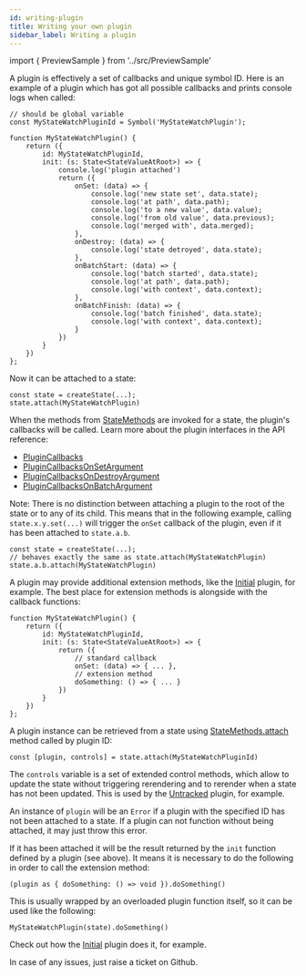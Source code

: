 ```yaml
---
id: writing-plugin
title: Writing your own plugin
sidebar_label: Writing a plugin
---
```


import { PreviewSample } from '../src/PreviewSample'

A plugin is effectively a set of callbacks and unique symbol ID. Here is an example of a plugin which has got all possible callbacks and prints console logs when called:

```tsx
// should be global variable
const MyStateWatchPluginId = Symbol('MyStateWatchPlugin');

function MyStateWatchPlugin() {
    return ({
        id: MyStateWatchPluginId,
        init: (s: State<StateValueAtRoot>) => {
            console.log('plugin attached')
            return ({
                onSet: (data) => {
                    console.log('new state set', data.state);
                    console.log('at path', data.path);
                    console.log('to a new value', data.value);
                    console.log('from old value', data.previous);
                    console.log('merged with', data.merged);
                },
                onDestroy: (data) => {
                    console.log('state detroyed', data.state);
                },
                onBatchStart: (data) => {
                    console.log('batch started', data.state);
                    console.log('at path', data.path);
                    console.log('with context', data.context);
                },
                onBatchFinish: (data) => {
                    console.log('batch finished', data.state);
                    console.log('with context', data.context);
                }
            })
        }
    })
};
```

Now it can be attached to a state:

```tsx
const state = createState(...);
state.attach(MyStateWatchPlugin)
```

When the methods from [StateMethods](typedoc-hookstate-core#interfacesstatemethodsmd) are invoked for a state,
the plugin's callbacks will be called. Learn more about the plugin interfaces in the API reference:
* [PluginCallbacks](typedoc-hookstate-core#interfacesplugincallbacksmd)
* [PluginCallbacksOnSetArgument](typedoc-hookstate-core#interfacesplugincallbacksonsetargumentmd)
* [PluginCallbacksOnDestroyArgument](typedoc-hookstate-core#interfacesplugincallbacksondestroyargumentmd)
* [PluginCallbacksOnBatchArgument](typedoc-hookstate-core#interfacesplugincallbacksonbatchargumentmd)

Note: There is no distinction between attaching a plugin to the root of the state or
to any of its child. This means that in the following example,
calling `state.x.y.set(...)` will trigger the `onSet` callback of the plugin,
even if it has been attached to `state.a.b`.

```tsx
const state = createState(...);
// behaves exactly the same as state.attach(MyStateWatchPlugin)
state.a.b.attach(MyStateWatchPlugin)
```

A plugin may provide additional extension methods, like the [Initial](./extensions-initial) plugin, for example.
The best place for extension methods is alongside with the callback functions:

```tsx
function MyStateWatchPlugin() {
    return ({
        id: MyStateWatchPluginId,
        init: (s: State<StateValueAtRoot>) => {
            return ({
                // standard callback
                onSet: (data) => { ... },
                // extension method
                doSomething: () => { ... }
            })
        }
    })
};
```

A plugin instance can be retrieved from a state using [StateMethods.attach](typedoc-hookstate-core#attach) method called by plugin ID:

```tsx
const [plugin, controls] = state.attach(MyStateWatchPluginId)
```

The `controls` variable is a set of extended control methods, which allow to update the state without triggering rerendering and to rerender when a state has not been updated. This is used by the [Untracked](./performance-managed-rendering#untracked-plugin) plugin, for example.

An instance of `plugin` will be an `Error` if a plugin with the specified ID has not been attached to a state. If a plugin can not function without being attached, it may just throw this error.

If it has been attached it will be the result returned by the `init` function defined by a plugin (see above). It means it is necessary to do the following in order to call the extension method:

```tsx
(plugin as { doSomething: () => void }).doSomething()
```

This is usually wrapped by an overloaded plugin function itself, so it can be used like the following:

```tsx
MyStateWatchPlugin(state).doSomething()
```

Check out how the [Initial](./extensions-initial) plugin does it, for example.

In case of any issues, just raise a ticket on Github.

